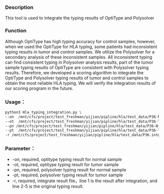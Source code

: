 ### Description
This tool is used to integrate the typing results of OptiType and Polysolver

### Function
Although OptiType has high typing accuracy for control samples, however, when we used the OptiType for HLA typing, some patients had inconsistent typing results in tumor and control samples. We utilize the Polysolver for a secondary analysis of these inconsistent samples. All inconsistent typing can find consistent typing in Polysolver analysis results, part of the tumor sample typing results of OptiType are consistent with Polysolver typing results.
Therefore, we developed a scoring algorithm to integrate the OptiType and Polysolver typing results of tumor and control samples to obtain the most reliable HLA typing. We will verify the integration results of our scoring program in the future. 

### Usage：

```bash
python3 Hla_typing_integration.py \
--on  /mnt/cfs/project/test_freshman/yijian/pipline/hla/test_data/P36-N_N_WES_P36-N_result.tsv  \
--ot  /mnt/cfs/project/test_freshman/yijian/pipline/hla/test_data/P36-T_T_WES_P36-T_result.tsv \
--pn /mnt/cfs/project/test_freshman/yijian/pipline/hla/test_data/P36-N.winners.hla.nofreq.txt \
--pt  /mnt/cfs/project/test_freshman/yijian/pipline/hla/test_data/P36-T.winners.hla.nofreq.txt \
-r /mnt/cfs/project/test_freshman/yijian/pipline/hla/test_data/P36.intgration.hla.txt
```
 
### Parameter：<br />
  - -on, required, optitype typing result for normal sample
  - -ot, required, optitype typing result for tumor sample
  - -pn, required, polysolver typing result for normal sample 
  - -pt, required, polysolver typing result for tumor sample
  - -r, required, integrate result file，line 1 is the result after integration, and line 2-5 is the original typing result.

